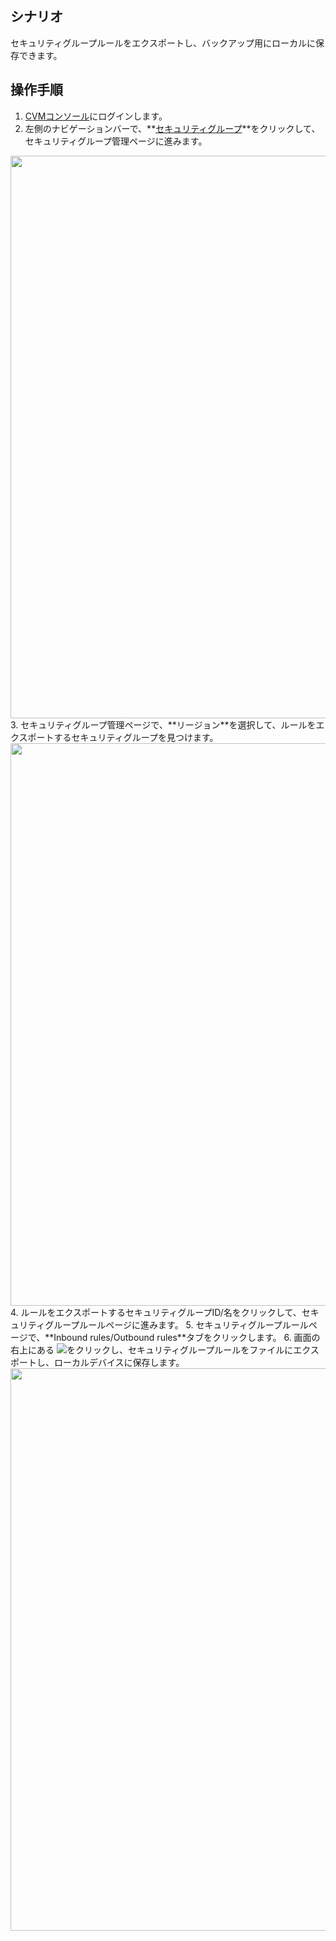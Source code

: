 ## シナリオ

セキュリティグループルールをエクスポートし、バックアップ用にローカルに保存できます。

## 操作手順

1. [CVMコンソール](https://console.cloud.tencent.com/cvm/index)にログインします。
2. 左側のナビゲーションバーで、**[セキュリティグループ](https://console.cloud.tencent.com/cvm/securitygroup)**をクリックして、セキュリティグループ管理ページに進みます。
<img style="width:900px; max-width: inherit;" src="https://staticintl.cloudcachetci.com/yehe/backend-news/VPh6947_%E4%BC%81%E4%B8%9A%E5%BE%AE%E4%BF%A1%E6%88%AA%E5%9B%BE_20230421161445.png" />
3. セキュリティグループ管理ページで、**リージョン**を選択して、ルールをエクスポートするセキュリティグループを見つけます。
<img style="width:900px; max-width: inherit;" src="https://staticintl.cloudcachetci.com/yehe/backend-news/mm9C007_%E4%BC%81%E4%B8%9A%E5%BE%AE%E4%BF%A1%E6%88%AA%E5%9B%BE_20230421161607.png" />
4. ルールをエクスポートするセキュリティグループID/名をクリックして、セキュリティグループルールページに進みます。
5. セキュリティグループルールページで、**Inbound rules/Outbound rules**タブをクリックします。
6. 画面の右上にある <img src="https://main.qcloudimg.com/raw/cea73c3a873320c8451955ce1073683d.png"></img>をクリックし、セキュリティグループルールをファイルにエクスポートし、ローカルデバイスに保存します。
<img style="width:900px; max-width: inherit;" src="https://staticintl.cloudcachetci.com/yehe/backend-news/KBg6345_%E4%BC%81%E4%B8%9A%E5%BE%AE%E4%BF%A1%E6%88%AA%E5%9B%BE_20230421161955.png" />


